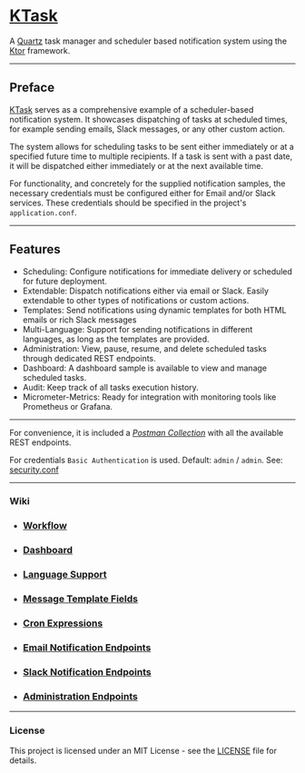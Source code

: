# [KTask](https://github.com/perracodex/KTask)

A [Quartz](https://github.com/quartz-scheduler) task manager and scheduler based notification system using the [Ktor](https://ktor.io/) framework.

---

## Preface

[KTask](https://github.com/perracodex/KTask) serves as a comprehensive example of a scheduler-based notification system.
It showcases dispatching of tasks at scheduled times, for example sending emails, Slack messages, or any other custom action.

The system allows for scheduling tasks to be sent either immediately or at a specified future time to multiple recipients.
If a task is sent with a past date, it will be dispatched either immediately or at the next available time.

For functionality, and concretely for the supplied notification samples, the necessary credentials must be configured
either for Email and/or Slack services. These credentials should be specified in the project's `application.conf`.

---

## Features

* Scheduling: Configure notifications for immediate delivery or scheduled for future deployment.
* Extendable: Dispatch notifications either via email or Slack. Easily extendable to other types of notifications or custom actions.
* Templates: Send notifications using dynamic templates for both HTML emails or rich Slack messages
* Multi-Language: Support for sending notifications in different languages, as long as the templates are provided.
* Administration: View, pause, resume, and delete scheduled tasks through dedicated REST endpoints.
* Dashboard: A dashboard sample is available to view and manage scheduled tasks.
* Audit: Keep track of all tasks execution history.
* Micrometer-Metrics: Ready for integration with monitoring tools like Prometheus or Grafana.

---
For convenience, it is included a *[Postman Collection](./.postman/ktask.postman_collection.json)* with all the available REST endpoints.

For credentials `Basic Authentication` is used. Default: `admin` / `admin`.
See: [security.conf](./ktask-core/base/src/main/resources/config/config_security.conf)

---

### Wiki

* ### [Workflow](./.wiki/01.workflow.md)
* ### [Dashboard](./.wiki/02.dashboard.md)
* ### [Language Support](./.wiki/03.language.md)
* ### [Message Template Fields](./.wiki/04.message_template_fields.md)
* ### [Cron Expressions](./.wiki/05.cron_expressions.md)
* ### [Email Notification Endpoints](./.wiki/06.email_notification_endpoints.md)
* ### [Slack Notification Endpoints](./.wiki/07.slack_notification_endpoints.md)
* ### [Administration Endpoints](./.wiki/08.administration_endpoints.md)

---

### License

This project is licensed under an MIT License - see the [LICENSE](LICENSE) file for details.
